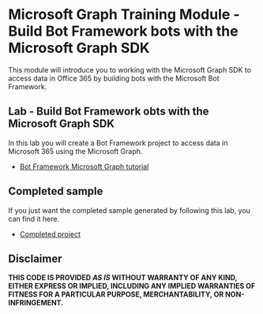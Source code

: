 # Microsoft Graph Training Module - Build Bot Framework bots with the Microsoft Graph SDK

This module will introduce you to working with the Microsoft Graph SDK to access data in Office 365 by building bots with the Microsoft Bot Framework.

## Lab - Build Bot Framework obts with the Microsoft Graph SDK

In this lab you will create a Bot Framework project to access data in Microsoft 365 using the Microsoft Graph.

- [Bot Framework Microsoft Graph tutorial](https://docs.microsoft.com/graph/tutorials/bot-framework)

## Completed sample

If you just want the completed sample generated by following this lab, you can find it here.

- [Completed project](demo)

## Disclaimer

**THIS CODE IS PROVIDED _AS IS_ WITHOUT WARRANTY OF ANY KIND, EITHER EXPRESS OR IMPLIED, INCLUDING ANY IMPLIED WARRANTIES OF FITNESS FOR A PARTICULAR PURPOSE, MERCHANTABILITY, OR NON-INFRINGEMENT.**
